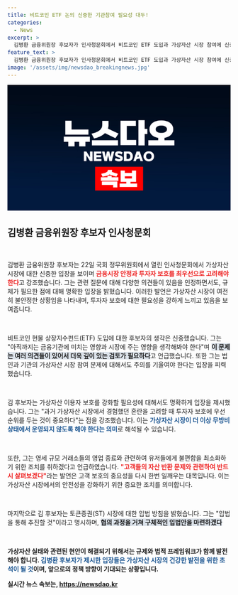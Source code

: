 ```yaml
---
title: 비트코인 ETF 논의 신중한 기관참여 필요성 대두!
categories:
  - News
excerpt: >
  김병환 금융위원장 후보자가 인사청문회에서 비트코인 ETF 도입과 가상자산 시장 참여에 신중한 입장을 밝혔습니다. 그는 투자자 보호를 최우선으로 해야 한다고 강조하며 글로벌 동향을 고려하겠다고 전했습니다.
feature_text: >
  김병환 금융위원장 후보자가 인사청문회에서 비트코인 ETF 도입과 가상자산 시장 참여에 신중한 입장을 밝혔습니다. 그는 투자자 보호를 최우선으로 해야 한다고 강조하며 글로벌 동향을 고려하겠다고 전했습니다.
image: '/assets/img/newsdao_breakingnews.jpg'
---
```


<p><img src="/assets/img/newsdao_breakingnews.jpg" alt="pcversion 속보" /></p>

<h2 data-ke-size="size26">김병환 금융위원장 후보자 인사청문회</h2>

<p data-ke-size="size16">&nbsp;</p>

<p>김병환 금융위원장 후보자는 22일 국회 정무위원회에서 열린 인사청문회에서 가상자산 시장에 대한 신중한 입장을 보이며 <b><span style="color: #ee2323;">금융시장 안정과 투자자 보호를 최우선으로 고려해야 한다</span></b>고 강조했습니다. 그는 관련 질문에 대해 다양한 의견들이 있음을 인정하면서도, 규제가 필요한 점에 대해 명확한 입장을 밝혔습니다. 이러한 발언은 가상자산 시장이 여전히 불안정한 상황임을 나타내며, 투자자 보호에 대한 필요성을 강하게 느끼고 있음을 보여줍니다.</p>

<p data-ke-size="size16">&nbsp;</p>

<p>비트코인 현물 상장지수펀드(ETF) 도입에 대한 후보자의 생각은 신중했습니다. 그는 "아직까지는 금융기관에 미치는 영향과 시장에 주는 영향을 생각해봐야 한다"며 <b><span style="background-color: #21538527;">이 문제는 여러 의견들이 있어서 더욱 깊이 있는 검토가 필요하다</span></b>고 언급했습니다. 또한 그는 법인과 기관의 가상자산 시장 참여 문제에 대해서도 주의를 기울여야 한다는 입장을 피력했습니다.</p>

<p data-ke-size="size16">&nbsp;</p>

<p>김 후보자는 가상자산 이용자 보호를 강화할 필요성에 대해서도 명확하게 입장을 제시했습니다. 그는 "과거 가상자산 시장에서 경험했던 혼란을 고려할 때 투자자 보호에 우선순위를 두는 것이 중요하다"는 점을 강조했습니다. 이는 <b><span style="color: #1a5490;">가상자산 시장이 더 이상 무방비 상태에서 운영되지 않도록 해야 한다는 의미</span></b>로 해석될 수 있습니다.</p>

<p data-ke-size="size16">&nbsp;</p>

<p>또한, 그는 영세 규모 거래소들의 영업 종료와 관련하여 유저들에게 불편함을 최소화하기 위한 조치를 취하겠다고 언급하였습니다. <b><span style="color: #ee2323;">"고객들의 자산 반환 문제와 관련하여 반드시 살펴보겠다"</span></b>라는 발언은 고객 보호의 중요성을 다시 한번 일깨우는 대목입니다. 이는 가상자산 시장에서의 안전성을 강화하기 위한 중요한 조치를 의미합니다.</p>

<p data-ke-size="size16">&nbsp;</p>

<p>마지막으로 김 후보자는 토큰증권(ST) 시장에 대한 입법 방침을 밝혔습니다. 그는 "입법을 통해 추진할 것"이라고 명시하며, <b><span style="background-color: #21538527;">협의 과정을 거쳐 구체적인 입법안을 마련하겠다</span></b는 계획을 세웠습니다. 토큰증권 시장의 설계와 법적 정비는 가상자산 시장의 신뢰성을 높이는 데 중요한 역할을 할 것입니다.</p>

<p data-ke-size="size16">&nbsp;</p>

<p>가상자산 실태와 관련된 현안이 해결되기 위해서는 규제와 법적 프레임워크가 함께 발전해야 합니다. <b><span style="color: #1a5490;">김병환 후보자가 제시한 입장들은 가상자산 시장의 건강한 발전을 위한 초석이 될 것</span></b>이며, 앞으로의 정책 방향이 기대되는 상황입니다.</p>
실시간 뉴스 속보는, <a href="https://newsdao.kr" rel="dofollow">https://newsdao.kr</a>


